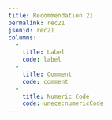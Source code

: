 ```yaml
---
title: Recommendation 21
permalink: rec21
jsonid: rec21
columns:
  -
    title: Label
    code: label
  -
    title: Comment
    code: comment
  - 
    title: Numeric Code
    code: unece:numericCode
---
```

